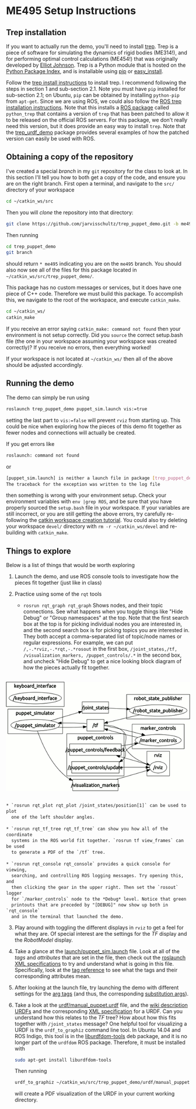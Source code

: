 ME495 Setup Instructions
========================


## Trep installation ##

If you want to actually run the demo, you'll need to install [trep]. Trep is a
piece of software for simulating the dynamics of rigid bodies (ME314!), and for
performing optimal control calculations (ME454!) that was originally developed
by [Elliot Johnson][ejo]. Trep is a Python module that is hosted on the [Python
Package Index][pypi], and is installable using [pip] or [easy\_install][easy].

Follow the [trep install instructions][tinstall] to install trep. I recommend
following the steps in section 1 and sub-section 2.1. Note you must have `pip`
installed for sub-section 2.1; on Ubuntu, `pip` can be obtained by installing
`python-pip` from `apt-get`. Since we are using ROS, we could also follow the
[ROS trep installation instructions](http://murpheylab.github.io/trep/install/#ros).
Note that this installs a [ROS package](http://wiki.ros.org/python_trep) called
`python_trep` that contains a version of `trep` that has been patched to allow
it to be released on the official ROS servers. For this package, we don't really
need this version, but it does provide an easy way to install `trep`. Note that
the [trep_urdf_demo](https://github.com/MurpheyLab/trep_urdf_demo) package
provides several examples of how the patched version can easily be used with
ROS.

## Obtaining a copy of the repository ##

I've created a special *branch* in my `git` repository for the class to look
at. In this section I'll tell you how to both get a copy of the code, and ensure
you are on the right branch. First open a terminal, and navigate to the `src/`
directory of your workspace

```bash
cd ~/catkin_ws/src
```

Then you will *clone* the repository into that directory:

```bash
git clone https://github.com/jarvisschultz/trep_puppet_demo.git -b me495
```

Then running

```bash
cd trep_puppet_demo
git branch
```

should return `* me495` indicating you are on the `me495` branch. You should
also now see all of the files for this package located in
`~/catkin_ws/src/trep_puppet_demo/`.

This package has no custom messages or services, but it does have one piece of
C++ code. Therefore we must build this package. To accomplish this, we navigate
to the root of the workspace, and execute `catkin_make`.

```bash
cd ~/catkin_ws/
catkin_make
```

If you receive an error saying `catkin_make: command not found` then your
environment is not setup correctly. Did you `source` the correct setup.bash file
(the one in your workspace assuming your workspace was created correctly)? If
you receive no errors, then everything worked!

If your workspace is not located at `~/catkin_ws/` then all of the above should
be adjusted accordingly.

## Running the demo ##

The demo can simply be run using

```bash
roslaunch trep_puppet_demo puppet_sim.launch vis:=true
```

setting the last part to `vis:=false` will prevent `rviz` from starting up. This
could be nice when exploring how the pieces of this demo fit together as fewer
nodes and connections will actually be created.

If you get errors like

```bash
roslaunch: command not found
```

or

```bash
[puppet_sim.launch] is neither a launch file in package [trep_puppet_demo] nor is [trep_puppet_demo] a launch file name
The traceback for the exception was written to the log file
```

then something is wrong with your environment setup. Check your environment
variables with `env |grep ROS`, and be sure that you have properly sourced the
`setup.bash` file in your workspace. If your variables are still incorrect, or
you are still getting the above errors, try carefully re-following the
[catkin workspace creation tutorial](http://wiki.ros.org/catkin/Tutorials/create_a_workspace).
You could also try deleting your workspace `devel/` directory with `rm -r
~/catkin_ws/devel` and re-building with `catkin_make`.


## Things to explore ##

Below is a list of things that would be worth exploring

1. Launch the demo, and use ROS console tools to investigate how the pieces fit
   together (just like in class)

2. Practice using some of the `rqt` tools
    * `rosrun rqt_graph rqt_graph` Shows nodes, and their topic connections. See
      what happens when you toggle things like "Hide Debug" or "Group
      namespaces" at the top. Note that the first search box at the top is for
      picking individual nodes you are interested in, and the second search box
      is for picking topics you are interested in. They both accept a
      comma-separated list of topic/node names or regular expressions. For
      example, we can put `/,-.*rviz,-.*rqt,-.*rosout` in the first box,
      `/joint_states,/tf, /visualization_markers, /puppet_controls/.*` in the
      second box, and uncheck "Hide Debug" to get a nice looking block diagram
      of how the pieces actually fit together.
<p>
<br>
<img src="./images/rosgraph-resize.png" alt="Useful ROS graph" width="640"
      style="margin-left:auto; margin-right:auto; display:block;"/>
<br>
</p>

    * `rosrun rqt_plot rqt_plot /joint_states/position[1]` can be used to plot
      one of the left shoulder angles.

    * `rosrun rqt_tf_tree rqt_tf_tree` can show you how all of the coordinate
      systems in the ROS world fit together. `rosrun tf view_frames` can be used
      to generate a PDF of the `/tf` tree.

    * `rosrun rqt_console rqt_console` provides a quick console for viewing,
      searching, and controlling ROS logging messages. Try opening this, and
      then clicking the gear in the upper right. Then set the `rosout` logger
      for `/marker_controls` node to the *Debug* level. Notice that green
      printouts that are preceded by "[DEBUG]" now show up both in `rqt_console`
      and in the terminal that launched the demo.

3. Play around with toggling the different displays in `rviz` to get a feel for
   what they are. Of special interest are the settings for the *TF* display and
   the *RobotModel* display.

4. Take a glance at the [launch/puppet_sim.launch](./launch/puppet_sim.launch)
   file. Look at all of the *tags* and *attributes* that are set in the file,
   then check out the
   [roslaunch XML specifications](http://wiki.ros.org/roslaunch/XML) to try and
   understand what is going in this file. Specifically, look at the
   [tag reference](http://wiki.ros.org/roslaunch/XML#Tag_Reference) to see what
   the tags and their corresponding attributes mean.

5. After looking at the launch file, try launching the demo with different
   settings for the [arg tags](http://wiki.ros.org/roslaunch/XML/arg) (and
   thus, the corresponding 
   [substitution args](http://wiki.ros.org/roslaunch/XML#substitution_args)).

6. Take a look at the [urdf/manual_puppet.urdf](./urdf/manual_puppet.urdf) file,
   and the [wiki description URDFs](http://wiki.ros.org/urdf) and the
   corresponding [XML specification](http://wiki.ros.org/urdf/XML) for a
   URDF. Can you understand how this relates to the *TF* tree? How about how
   this fits together with `/joint_states` message? One helpful tool for
   visualizing a URDF is the `urdf_to_graphiz` command line tool. In Ubuntu
   14.04 and ROS Indigo, this tool is in the
   [liburdfdom-tools](https://launchpad.net/ubuntu/trusty/+package/liburdfdom-tools)
   deb package, and it is no longer part of the `urdfdom` ROS
   package. Therefore, it must be installed with
   ```bash
   sudo apt-get install liburdfdom-tools
   ```
   Then running
   ```bash
   urdf_to_graphiz ~/catkin_ws/src/trep_puppet_demo/urdf/manual_puppet.urdf
   ```
   will create a PDF visualization of the URDF in your current working directory.






[trep]: http://murpheylab.github.io/trep/
[ejo]: http://nxr.northwestern.edu/people/elliot-johnson
[pypi]: https://pypi.python.org/pypi/
[pip]:https://pypi.python.org/pypi/pip
[easy]: http://pythonhosted.org//setuptools/easy_install.html
[tinstall]: http://murpheylab.github.io/trep/install/
